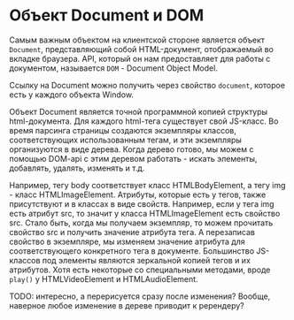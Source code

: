 # Объект Document и DOM

Самым важным объектом на клиентской стороне является объект `Document`, представляющий собой HTML-документ, отображаемый во вкладке браузера. API, который он нам предоставляет для работы с документом, называется `DOM` - Document Object Model.

Ссылку на Document можно получить через свойство `document`, которое есть у каждого объекта Window.

Объект Document является точной программной копией структуры html-документа. Для каждого html-тега существует свой JS-класс. Во время парсинга страницы создаются экземпляры классов, соответствующих использованным тегам, и эти экземпляры организуются в виде дерева. Когда дерево готово, мы можем с помощью DOM-api с этим деревом работать - искать элементы, добавлять, удалять, изменять и т.д.

Например, тегу body соответствует класс HTMLBodyElement, а тегу img - класс HTMLImageElement. Атрибуты, которые есть у тегов, также присутствуют и в классах в виде свойств. Например, если у тега img есть атрибут src, то значит у класса HTMLImageElement есть свойство src. Стало быть, когда мы получаем экземпляр, то можем прочитать свойство src и получить значение атрибута тега. А перезаписав свойство в экземпляре, мы изменяем значение атрибута для соответствующего конкретного тега в документе. Большинство JS-классов под элементы являются зеркальной копией тегов и их атрибутов. Хотя есть некоторые со специальными методами, вроде `play()` у HTMLVideoElement и HTMLAudioElement.

TODO: интересно, а перерисуется сразу после изменения? Вообще, наверное любое изменение в дереве приводит к ререндеру?

